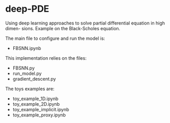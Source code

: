 # deep-PDE
Using deep learning approaches to solve partial differential equation in high dimen-
sions. Example on the Black-Scholes equation.

The main file to configure and run the model is:
- FBSNN.ipynb

This implementation relies on the files:
- FBSNN.py
- run_model.py
- gradient_descent.py

The toys examples are:
- toy_example_1D.ipynb
- toy_example_2D.ipynb
- toy_example_implicit.ipynb
- toy_example_proxy.ipynb
